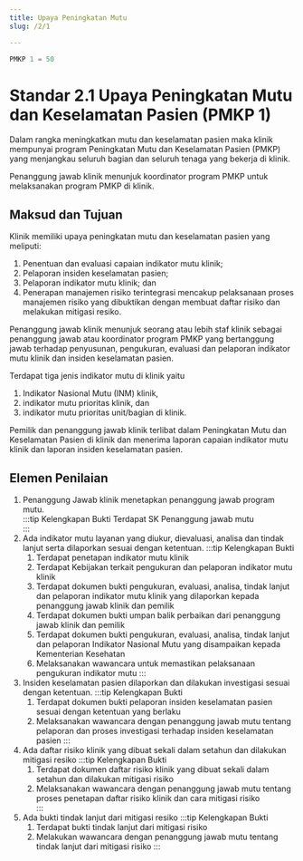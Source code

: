 ```yaml
---
title: Upaya Peningkatan Mutu
slug: /2/1

---
```



``` ts [Nilai]
PMKP 1 = 50

```

# Standar 2.1 Upaya Peningkatan Mutu dan Keselamatan Pasien (PMKP 1) 
Dalam rangka meningkatkan mutu dan keselamatan pasien maka klinik mempunyai program Peningkatan Mutu dan Keselamatan Pasien (PMKP) yang menjangkau seluruh bagian dan seluruh tenaga yang bekerja di klinik. 

Penanggung jawab klinik menunjuk koordinator program PMKP untuk melaksanakan program PMKP di klinik. 
##	Maksud dan Tujuan 
Klinik memiliki upaya peningkatan mutu dan keselamatan pasien yang meliputi: 
1. Penentuan dan evaluasi capaian indikator mutu klinik; 
2. Pelaporan insiden keselamatan pasien; 
3. Pelaporan indikator mutu klinik; dan 
4. Penerapan manajemen risiko terintegrasi mencakup pelaksanaan proses manajemen risiko yang dibuktikan dengan membuat daftar risiko dan melakukan mitigasi resiko. 

Penanggung jawab klinik menunjuk seorang atau lebih staf klinik sebagai penanggung jawab atau koordinator program PMKP yang bertanggung jawab terhadap penyusunan, pengukuran, evaluasi dan  pelaporan indikator mutu klinik dan insiden keselamatan pasien. 

Terdapat tiga jenis indikator mutu di klinik yaitu 
1. Indikator Nasional Mutu (INM) klinik, 
2. indikator mutu prioritas klinik, dan 
3. indikator mutu prioritas unit/bagian di klinik.  
   
Pemilik dan penanggung jawab klinik terlibat dalam Peningkatan Mutu dan Keselamatan Pasien di klinik dan menerima laporan capaian indikator mutu klinik dan laporan insiden keselamatan pasien.  

##	Elemen Penilaian 
1. Penanggung Jawab klinik menetapkan penanggung jawab program mutu.  
   :::tip Kelengkapan Bukti 
	 Terdapat SK Penanggung jawab mutu  
	 :::
2. Ada indikator mutu layanan yang diukur, dievaluasi, analisa dan tindak lanjut serta dilaporkan sesuai dengan ketentuan. 
   :::tip Kelengkapan Bukti
	 1. Terdapat penetapan indikator mutu klinik 
	 2. Terdapat Kebijakan terkait pengukuran dan pelaporan indikator mutu klinik 
	 3. Terdapat dokumen bukti pengukuran, evaluasi, analisa, tindak lanjut dan pelaporan indikator mutu klinik yang dilaporkan kepada penanggung jawab klinik dan pemilik 
	 4. Terdapat dokumen bukti umpan balik perbaikan dari penanggung jawab klinik dan pemilik
	 5. Terdapat dokumen bukti pengukuran, evaluasi, analisa, tindak lanjut dan pelaporan Indikator Nasional Mutu yang disampaikan kepada Kementerian Kesehatan 
	 6. Melaksanakan wawancara untuk 	memastikan pelaksanaan pengukuran indikator mutu 
	 :::
3. Insiden keselamatan pasien dilaporkan dan dilakukan investigasi sesuai dengan ketentuan. 
   :::tip Kelengkapan Bukti 
	 1. Terdapat dokumen bukti pelaporan insiden keselamatan pasien sesuai dengan ketentuan yang berlaku  
	 2. Melaksanakan wawancara dengan penanggung jawab mutu tentang pelaporan dan proses investigasi terhadap insiden keselamatan pasien 
	 :::
4. Ada daftar risiko klinik yang dibuat sekali dalam setahun dan dilakukan mitigasi resiko 
   :::tip Kelengkapan Bukti 
	 1. Terdapat dokumen daftar risiko klinik yang dibuat sekali dalam setahun dan dilakukan mitigasi risiko 
	 2. Melaksanakan wawancara dengan penanggung jawab mutu tentang proses penetapan daftar risiko klinik dan cara mitigasi risiko  
	 :::
5. Ada bukti tindak lanjut dari mitigasi resiko 
   :::tip Kelengkapan Bukti 
   1. Terdapat bukti tindak lanjut dari mitigasi risiko 
   2. Melakukan wawancara dengan penanggung jawab mutu tentang tindak lanjut dari mitigasi risiko 
	 :::
